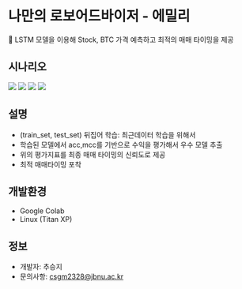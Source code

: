 나만의 로보어드바이저 - 에밀리
=============

💬 LSTM 모델을 이용해 Stock, BTC 가격 예측하고 최적의 매매 타이밍을 제공

## 시나리오
<img src="https://user-images.githubusercontent.com/39210160/95105457-28605480-0772-11eb-8811-99ee19aea7d2.png">
<img src="https://user-images.githubusercontent.com/39210160/95105657-6eb5b380-0772-11eb-8dca-fae1dc6b0295.png">
<img src="https://user-images.githubusercontent.com/39210160/95105692-7d03cf80-0772-11eb-8b0c-a28b9579cbb4.png">
<img src="https://user-images.githubusercontent.com/39210160/95105510-38783400-0772-11eb-95ce-44ecebc7c5ee.png">


## 설명
- (train_set, test_set) 뒤집어 학습: 최근데이터 학습을 위해서
- 학습된 모델에서 acc,mcc를 기반으로 수익을 평가해서 우수 모델 추출
- 위의 평가지표를 최종 매매 타이밍의 신뢰도로 제공
- 최적 매매타이밍 포착

## 개발환경
- Google Colab
- Linux (Titan XP)

## 정보
- 개발자: 추승지
- 문의사항: csgm2328@jbnu.ac.kr
